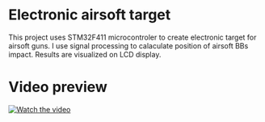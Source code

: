 # Electronic airsoft target
 
This project uses STM32F411 microcontroler to create electronic target for airsoft guns. I use signal processing to calaculate position of airsoft BBs impact. Results are visualized on LCD display.

# Video preview
[![Watch the video](https://img.youtube.com/vi/1pCgdZ8ZBlI/maxresdefault.jpg)](https://youtu.be/1pCgdZ8ZBlI)


